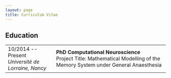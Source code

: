 ```yaml
---
layout: page
title: Curriculum Vitae
---
```



## Education

<div class=cv>
    <table class=cv>
        <tr>
            <td class=cv-date>
                10/2014 -- Present <br />
                <em>Université de Lorraine, Nancy</em> <br />
            </td>
            <td>
                <strong>PhD Computational Neuroscience</strong> <br /> 
                Project Title: Mathematical Modelling of the Memory System under General Anaesthesia
            </td>
        </tr>
    </table>
</div>
